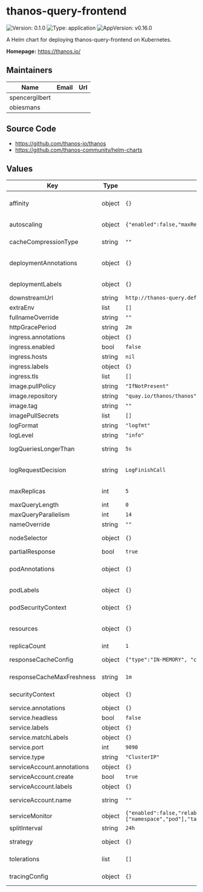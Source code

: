 # thanos-query-frontend

![Version: 0.1.0](https://img.shields.io/badge/Version-0.1.0-informational?style=flat-square) ![Type: application](https://img.shields.io/badge/Type-application-informational?style=flat-square) ![AppVersion: v0.16.0](https://img.shields.io/badge/AppVersion-v0.16.0-informational?style=flat-square)

A Helm chart for deploying thanos-query-frontend on Kubernetes.

**Homepage:** <https://thanos.io/>

## Maintainers

| Name | Email | Url |
| ---- | ------ | --- |
| spencergilbert |  |  |
| obiesmans |  |  |

## Source Code

* <https://github.com/thanos-io/thanos>
* <https://github.com/thanos-community/helm-charts>

## Values

| Key | Type | Default | Description |
|-----|------|---------|-------------|
| affinity | object | `{}` | Affinity for pod assignment ref: https://kubernetes.io/docs/concepts/configuration/assign-pod-node/#affinity-and-anti-affinity |
| autoscaling | object | `{"enabled":false,"maxReplicas":10,"minReplicas":1,"targetCPUUtilizationPercentage":80}` | Horizontal Pod Autoscaler configuration ref: https://kubernetes.io/docs/tasks/run-application/horizontal-pod-autoscale/ |
| cacheCompressionType | string | `""` | Use compression in results cache. Supported values are: "snappy" and "" (disable compression). |
| deploymentAnnotations | object | `{}` | Add extra annotations to deployment ref: https://kubernetes.io/docs/concepts/overview/working-with-objects/annotations/ |
| deploymentLabels | object | `{}` | Add extra labels to deployment ref: https://kubernetes.io/docs/concepts/overview/working-with-objects/labels/ |
| downstreamUrl | string | `http://thanos-query.default.svc.cluster.local:9090` | URL of downstream Prometheus Query compatible API. | compressResponses | bool | `true` | Compress HTTP responses. |
| extraEnv | list | `[]` | Add extra environment variables |
| fullnameOverride | string | `""` |  |
| httpGracePeriod | string | `2m` | Time to wait after an interrupt received for HTTP Server.
| ingress.annotations | object | `{}` | Add annotations to http ingress |
| ingress.enabled | bool | `false` | Enable ingress for http endpoint |
| ingress.hosts | string | `nil` |  |
| ingress.labels | object | `{}` | Add extra labels to http ingress |
| ingress.tls | list | `[]` |  |
| image.pullPolicy | string | `"IfNotPresent"` |  |
| image.repository | string | `"quay.io/thanos/thanos"` |  |
| image.tag | string | `""` | Overrides the image tag whose default is the chart appVersion. |
| imagePullSecrets | list | `[]` |  |
| logFormat | string | `"logfmt"` | Log format to use. Possible options: logfmt or json |
| logLevel | string | `"info"` |  |
| logQueriesLongerThan | string | `5s` | Log queries that are slower than the specified duration. Set to 0 to disable. Set to `< 0` to enable on all queries. |
| logRequestDecision | string | `LogFinishCall` | Request Logging for logging the start and end of requests. `LogFinishCall` : Logs the finish call of the requests. `LogStartAndFinishCall` : Logs the start and finish call of the requests. `NoLogCall` : Disable request logging. |
| maxReplicas | int | `5` | Maximum number of retries for a single request; beyond this, the downstream error is returned. |
| maxQueryLength | int | `0` | Limit the query time range (end - start time) in the query-frontend, 0 disables it. |
| maxQueryParallelism | int | `14` | Maximum number of queries will be scheduled in parallel by the frontend. |
| nameOverride | string | `""` |  |
| nodeSelector | object | `{}` | Node labels for pod assignment ref: https://kubernetes.io/docs/user-guide/node-selection/ |
| partialResponse | bool | `true` | Enable partial response for queries if no partial_response param is specified. |
| podAnnotations | object | `{}` | Add extra annotations to pod template ref: https://kubernetes.io/docs/concepts/overview/working-with-objects/annotations/ |
| podLabels | object | `{}` | Add extra labels to pod template ref: https://kubernetes.io/docs/concepts/overview/working-with-objects/labels/ |
| podSecurityContext | object | `{}` | Kubernetes Security Context (pod) ref: https://kubernetes.io/docs/tasks/configure-pod-container/security-context/ |
| resources | object | `{}` | Resource requests and limits ref: https://kubernetes.io/docs/concepts/configuration/manage-resources-containers/ |
| replicaCount | int | `1` |  |
| responseCacheConfig | object | `{"type":"IN-MEMORY", "config":{"max_size":0,"max_size_items":2048, "validity":"6h"}}` | Response cache configuration ref : https://thanos.io/v0.16/components/query-frontend.md/#caching |
| responseCacheMaxFreshness | string | `1m` | Most recent allowed cacheable result, to prevent caching very recent results that might still be in flux. |
| securityContext | object | `{}` | Kubernetes Security Context (thanos-query-frontend container) ref: https://kubernetes.io/docs/tasks/configure-pod-container/security-context/ |
| service.annotations | object | `{}` | Add annotations to service |
| service.headless | bool | `false` |  |
| service.labels | object | `{}` | Add extra labels to service |
| service.matchLabels | object | `{}` | Add labels for service selector |
| service.port | int | `9090` |  |
| service.type | string | `"ClusterIP"` |  |
| serviceAccount.annotations | object | `{}` | Annotations to add to the service account |
| serviceAccount.create | bool | `true` | Specifies whether a service account should be created |
| serviceAccount.labels | object | `{}` | Labels to add to the service account |
| serviceAccount.name | string | `""` | The name of the service account to use. If not set and create is true, a name is generated using the fullname template |
| serviceMonitor | object | `{"enabled":false,"relabelings":[{"separator":"/","sourceLabels":["namespace","pod"],"targetLabel":"instance"}]}` | Prometheus Operator's ServiceMonitor configuration |
| splitInterval | string | `24h` | Split queries by an interval and execute in parallel, 0 disables it. |
| strategy | object | `{}` | Kubernetes deployment strategy object ref: https://kubernetes.io/docs/concepts/workloads/controllers/deployment/#strategy |
| tolerations | list | `[]` | Tolerations for pod assignment ref: https://kubernetes.io/docs/concepts/configuration/taint-and-toleration/ |
| tracingConfig | object | `{}` | Alternative to 'tracing.config-file' flag (lower priority). Content of YAML file with tracing configuration. See format details: https://thanos.io/tip/thanos/tracing.md |

